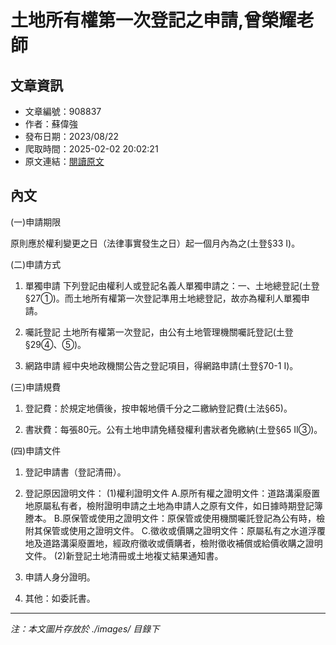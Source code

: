 # 土地所有權第一次登記之申請,曾榮耀老師

## 文章資訊
- 文章編號：908837
- 作者：蘇偉強
- 發布日期：2023/08/22
- 爬取時間：2025-02-02 20:02:21
- 原文連結：[閱讀原文](https://real-estate.get.com.tw/Columns/detail.aspx?no=908837)

## 內文
(一)申請期限

原則應於權利變更之日（法律事實發生之日）起一個月內為之(土登§33 I)。

(二)申請方式

1. 單獨申請 下列登記由權利人或登記名義人單獨申請之：一、土地總登記(土登§27①)。而土地所有權第一次登記準用土地總登記，故亦為權利人單獨申請。

2. 囑託登記 土地所有權第一次登記，由公有土地管理機關囑託登記(土登§29④、⑤)。

3. 網路申請 經中央地政機關公告之登記項目，得網路申請(土登§70-1 I)。

(三)申請規費

1. 登記費：於規定地價後，按申報地價千分之二繳納登記費(土法§65)。

2. 書狀費：每張80元。公有土地申請免繕發權利書狀者免繳納(土登§65 II③)。

(四)申請文件

1. 登記申請書（登記清冊）。

2. 登記原因證明文件： (1)權利證明文件 A.原所有權之證明文件：道路溝渠廢置地原屬私有者，檢附證明申請之土地為申請人之原有文件，如日據時期登記簿謄本。 B.原保管或使用之證明文件：原保管或使用機關囑託登記為公有時，檢附其保管或使用之證明文件。 C.徵收或價購之證明文件：原屬私有之水道浮覆地及道路溝渠廢置地，經政府徵收或價購者，檢附徵收補償或給價收購之證明文件。 (2)新登記土地清冊或土地複丈結果通知書。

3. 申請人身分證明。

4. 其他：如委託書。

---
*注：本文圖片存放於 ./images/ 目錄下*
